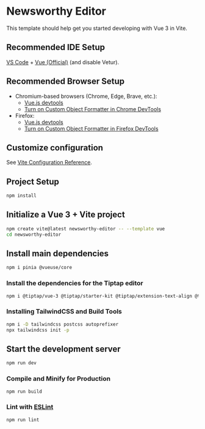 # Newsworthy Editor

This template should help get you started developing with Vue 3 in Vite.

## Recommended IDE Setup

[VS Code](https://code.visualstudio.com/) + [Vue (Official)](https://marketplace.visualstudio.com/items?itemName=Vue.volar) (and disable Vetur).

## Recommended Browser Setup

- Chromium-based browsers (Chrome, Edge, Brave, etc.):
  - [Vue.js devtools](https://chromewebstore.google.com/detail/vuejs-devtools/nhdogjmejiglipccpnnnanhbledajbpd) 
  - [Turn on Custom Object Formatter in Chrome DevTools](http://bit.ly/object-formatters)
- Firefox:
  - [Vue.js devtools](https://addons.mozilla.org/en-US/firefox/addon/vue-js-devtools/)
  - [Turn on Custom Object Formatter in Firefox DevTools](https://fxdx.dev/firefox-devtools-custom-object-formatters/)

## Customize configuration

See [Vite Configuration Reference](https://vite.dev/config/).

## Project Setup

```sh
npm install
```

## Initialize a Vue 3 + Vite project

```sh
npm create vite@latest newsworthy-editor -- --template vue
cd newsworthy-editor
```

## Install main dependencies

```sh
npm i pinia @vueuse/core
```

### Install the dependencies for the Tiptap editor

```sh
npm i @tiptap/vue-3 @tiptap/starter-kit @tiptap/extension-text-align @tiptap/extension-link @tiptap/extension-text-style
```

### Installing TailwindCSS and Build Tools

```sh
npm i -D tailwindcss postcss autoprefixer
npx tailwindcss init -p
```

## Start the development server

```sh
npm run dev
```

### Compile and Minify for Production

```sh
npm run build
```

### Lint with [ESLint](https://eslint.org/)

```sh
npm run lint
```
